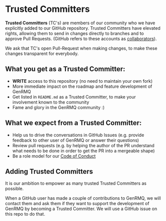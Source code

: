 # Trusted Committers

**Trusted Committers** (TC's) are members of our community who we have explicitly added to our GitHub repository. Trusted Committers have elevated rights, allowing them to send in changes directly to branches and to approve Pull Requests. (GitHub refers to these accounts as [collaborators][collaborators]).

We ask that TC's open Pull-Request when making changes, to make these changes transparent for everybody.

## What you get as a Trusted Committer:

- **WRITE** access to this repository (no need to maintain your own fork)
- More immediate impact on the roadmap and feature development of GenRMQ
- Get listed in `README.md` as a Trusted Committer, to make your involvement known to the community
- Fame and glory in the GenRMQ community :)

## What we expect from a Trusted Committer:

- Help us to drive the conversations in GitHub Issues (e.g. provide feedback to other user of GenRMQ or answer their questions)
- Review pull requests (e.g. by helping the author of the PR understand what needs to be done in order to get the PR into a mergeable shape)
- Be a role model for our [Code of Conduct](CODE_OF_CONDUCT.md)

## Adding Trusted Committers

It is our ambition to empower as many trusted Trusted Committers as possible.

When a GitHub user has made a couple of contributions to GenRMQ, we will contact them and ask them if they want to support the development of GenRMQ by becoming a Trusted Committer. We will use a GitHub issue on this repo to do that.

[collaborators]: https://help.github.com/en/articles/adding-outside-collaborators-to-repositories-in-your-organization
